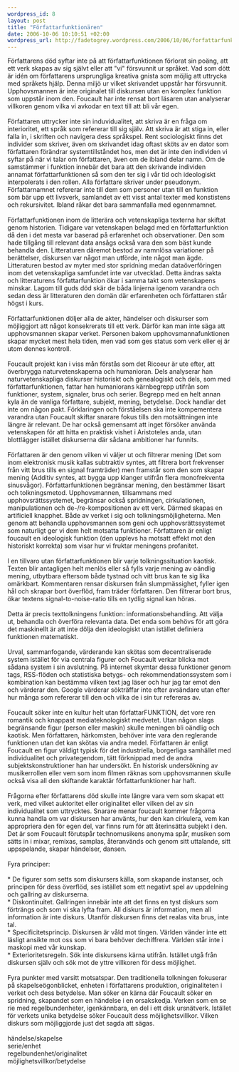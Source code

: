 ```yaml
--- 
wordpress_id: 8
layout: post
title: "Författarfunktionären"
date: 2006-10-06 10:10:51 +02:00
wordpress_url: http://fadetogrey.wordpress.com/2006/10/06/forfattarfunktionaren/
---
```

Författarens död syftar inte på att författarfunktionen förlorat sin poäng, att ett verk skapas av sig självt eller att "vi" försvunnit ur språket. Vad som dött är idén om författarens ursprungliga kreativa gnista som möjlig att uttrycka med språkets hjälp. Denna miljö ur vilket skrivandet uppstår har försvunnit. Upphovsmannen är inte originalet till diskursen utan en komplex funktion som uppstår inom den. Foucault har inte rensat bort läsaren utan analyserar villkoren genom vilka vi avkodar en text till att bli vår egen.<br /><br />Författaren uttrycker inte sin induvidualitet, att skriva är en fråga om interioritet, ett språk som refererar till sig själv. Att skriva är att stiga in, eller falla in, i skriften och navigera dess språkspel. Rent sociologiskt finns det individer som skriver, även om skrivandet idag oftast sköts av en dator som författaren förändrar systemtillståndet hos, men det är inte den individen vi syftar på när vi talar om författaren, även om de ibland delar namn. Om de samstämmer i funktion innebär det bara att den skrivande individen annamat författarfunktionen så som den ter sig i vår tid och ideologiskt interpolerats i den rollen. Alla författare skriver under pseudonym. Författarnamnet refererar inte till dem som personer utan till en funktion som bär upp ett livsverk, samlandet av ett visst antal texter med konstistens och rekursivitet. Ibland råkar det bara sammanfalla med egennmamnet.<br /><br />Författarfunktionen inom de litterära och vetenskapliga texterna har skiftat genom historien. Tidigare var vetenskapen belagd med en författarfunktion då den i det mesta var baserad på erfarenhet och observationer. Den som hade tillgång till relevant data ansågs också vara den som bäst kunde behandla den. Litteraturen däremot bestod av namnlösa variationer på berättelser, diskursen var något man utförde, inte något man ägde. Litteraturen bestod av myter med stor spridning medan dataöverföringen inom det vetenskapliga samfundet inte var utvecklad. Detta ändras sakta och litteraturens författarfunktion ökar i samma takt som vetenskapens minskar. Lagom till guds död skär de båda linjerna igenom varandra och sedan dess är litteraturen den domän där erfarenheten och författaren står högst i kurs.<br /><br />Författarfunktionen döljer alla de akter, händelser och diskurser som möjliggjort att något konsekrerats till ett verk. Därför kan man inte säga att upphovsmannen skapar verket. Personen bakom upphovsmannafunktionen skapar mycket mest hela tiden, men vad som ges status som verk eller ej är utom dennes kontroll.<br /><br />Foucault projekt kan i viss mån förstås som det Ricoeur är ute efter, att överbrygga naturvetenskaperna och humanioran. Dels analyserar han naturvetenskapliga diskurser historiskt och genealogiskt och dels, som med författarfunktionen, fattar han humaniorans kärnbegrepp utifrån som funktioner, system, signaler, brus och serier.  Begrepp med en helt annan kyla än de vanliga författare, subjekt, mening, betydelse. Dock handlar det inte om någon pakt. Förklaringen och förståelsen ska inte kompementera varandra utan Foucault skiftar snarare fokus tills den motsättningen inte längre är relevant. De har också gemensamt att inget försöker använda vetenskapen för att hitta en praktisk vishet i Aristoteles anda, utan blottlägger istället diskurserna där sådana ambitioner har funnits.<br /><br />Författaren är den genom vilken vi väljer ut och filtrerar mening (Det som inom elektronisk musik kallas subtraktiv syntes, att filtrera bort frekvenser från vitt brus tills en signal framträder) men framstår som den som skapar mening (Additiv syntes, att bygga upp klanger utifrån flera monofrekventa sinusvågor). Författarfunktionen begränsar mening, den bestämmer läsart och tolkningsmetod. Upphovsmannen, tillsammans med upphovsrättssystemet, begränsar också spridningen, cirkulationen, manipulationen och de-/re-kompositionen av ett verk. Därmed skapas en artificiell knapphet. Både av verket i sig och tolkningsmöjligheterna. Men genom att behandla upphovsmannen som geni och upphovsrättssystemet som naturligt ger vi dem helt motsatta funktioner. Författaren är enligt foucault en ideologisk funktion (den upplevs ha motsatt effekt mot den historiskt korrekta) som visar hur vi fruktar meningens profanitet.<br /><br />I en tillvaro utan författarfunktionen blir varje tolkningssituation kaotisk. Texten blir antagligen helt menlös eller så fylls varje mening av oändlig mening, utbytbara eftersom både tystnad och vitt brus kan te sig lika omärkbart. Kommentaren rensar diskursen från slumpmässighet, fyller igen hål och skrapar bort överflöd, fram träder författaren. Den filtrerar bort brus, ökar textens signal-to-noise-ratio tills en tydlig signal kan höras.<br /><br />Detta är precis texttolkningens funktion: informationsbehandling. Att välja ut, behandla och överföra relevanta data. Det enda som behövs för att göra det maskinellt är att inte dölja den ideologiskt utan istället definiera funktionen matematiskt.<br /><br />Urval, sammanfogande, värderande kan skötas som decentraliserade system istället för via centrala figurer och Foucault verkar blicka mot sådana system i sin avslutning. På internet skymtar dessa funktioner genom tags, RSS-flöden och statistiska betygs- och rekommendationssystem som i kombination kan bestämma vilken text jag läser och hur jag tar emot den och värderar den. Google värderar sökträffar inte efter avsändare utan efter hur många som refererar till den och vilka de i sin tur refereras av.<br /><br />Foucault söker inte en kultur helt utan författarFUNKTION, det vore ren romantik och knappast mediateknologiskt medvetet. Utan någon slags begränsande figur (person eller maskin) skulle meningen bli oändlig och kaotisk. Men författaren, härkomsten, behöver inte vara den reglerande funktionen utan det kan skötas via andra medel. Författaren är enligt Foucault en figur väldigt typisk för det industriella, borgerliga samhället med individualitet och privategendom, tätt förknippad med de andra subjektskonstruktioner han har undersökt. En historisk undersökning av musikerrollen eller vem som inom filmen räknas som upphovsmannen skulle också visa all den skiftande karaktär författarfunktioner har haft.<br /><br />Frågorna efter författarens död skulle inte längre vara vem som skapat ett verk, med vilket auktoritet eller originalitet eller vilken del av sin individualitet som uttrycktes. Snarare menar foucault kommer frågorna kunna handla om var diskursen har använts, hur den kan cirkulera, vem kan appropriera den för egen del, var finns rum för att återinsätta subjekt i den. Det är som Foucault förutspår technomusikens anonyma spår, musiken som sätts in i mixar, remixas, samplas, återanvänds och genom sitt uttalande, sitt uppspelande, skapar händelser, dansen.<br /><br />Fyra principer:<br /><br />* De figurer som setts som diskursers källa, som skapande instanser, och principen för dess överflöd, ses istället som ett negativt spel av uppdelning och gallring av diskurserna. <br />*  Diskontinuitet. Gallringen innebär inte att det finns en tyst diskurs som förträngs och som vi ska lyfta fram. All diskurs är information, men all information är inte diskurs. Utanför diskursen finns det realas vita brus, inte tal.<br />* Specificitetsprincip. Diskursen är våld mot tingen. Världen vänder inte ett läsligt ansikte mot oss som vi bara behöver dechiffrera. Världen står inte i maskopi med vår kunskap.<br />* Exterioritetsregeln. Sök inte diskursens kärna utifrån. Istället utgå från diskursen själv och sök mot de yttre villkoren för dess möjlighet.<br /><br />Fyra punkter med varsitt motsatspar. Den traditionella tolkningen fokuserar på skapelseögonblicket, enheten i författarens produktion, originaliteten i verket och dess betydelse. Man söker en kärna där Foucault söker en spridning, skapandet som en händelse i en orsakskedja. Verken som en se
rie med regelbundenheter, igenkännbara, en del i ett disk
ursnätverk. Istället för verkets unika betydelse söker Foucault dess möjlighetsvillkor. Vilken diskurs som möjliggjorde just det sagda att sägas.<br /><br />händelse/skapelse<br />serie/enhet<br />regelbundenhet/originalitet<br />möjlighetsvillkor/betydelse<br /><br />
